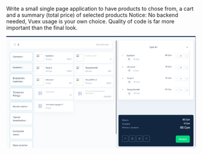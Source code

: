 Write a small single page application to have products to chose from, a cart and a summary (total price) of selected products
Notice: No backend needed, Vuex usage is your own choice.
Quality of code is far more important than the final look.

![alt text](https://raw.githubusercontent.com/diyor28/interview-task/main/example.png)
